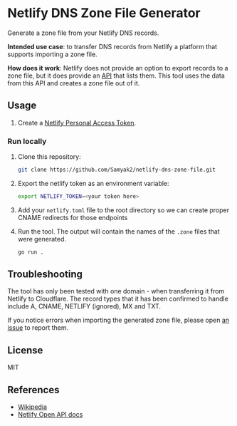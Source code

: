# Netlify DNS Zone File Generator

Generate a zone file from your Netlify DNS records.

**Intended use case**: to transfer DNS records from Netlify a platform that supports importing a zone file.

**How does it work**: Netlify does not provide an option to export records to a zone file, but it does provide an [API](https://open-api.netlify.com/#tag/dnsZone/operation/getDnsRecords) that lists them. This tool uses the data from this API and creates a zone file out of it.

## Usage

1. Create a [Netlify Personal Access Token](https://app.netlify.com/user/applications#personal-access-tokens).

### Run locally

1. Clone this repository:
    ```bash
    git clone https://github.com/Samyak2/netlify-dns-zone-file.git
    ```
1. Export the netlify token as an environment variable:
    ```bash
    export NETLIFY_TOKEN=<your token here>
    ```
1. Add your `netlify.toml` file to the root directory so we can create proper CNAME redirects for those endpoints

1. Run the tool. The output will contain the names of the `.zone` files that were generated.
    ```bash
    go run .
    ```

## Troubleshooting

The tool has only been tested with one domain - when transferring it from Netlify to Cloudflare.
The record types that it has been confirmed to handle include A, CNAME, NETLIFY (ignored), MX and TXT.

If you notice errors when importing the generated zone file, please open [an issue](https://github.com/devindford/netlify-dns-zone-file/issues/new) to report them.

## License

MIT

## References

- [Wikipedia](https://en.wikipedia.org/wiki/Zone_file)
- [Netlify Open API docs](https://open-api.netlify.com/#tag/dnsZone/operation/getDnsRecords)
